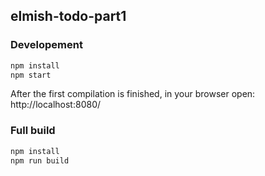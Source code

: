 ## elmish-todo-part1

### Developement
```bash
npm install
npm start
```

After the first compilation is finished, in your browser open: http://localhost:8080/

### Full build
```bash
npm install
npm run build
```